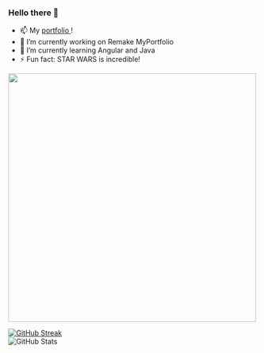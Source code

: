 ### Hello there 👋

- 📫 My [ portfolio ](https://jpss14-portfolio.vercel.app/)!
- 🔭 I’m currently working on Remake MyPortfolio
- 🌱 I’m currently learning Angular and Java
  <!-- - 👯 I’m looking to collaborate on ... -->
  <!-- - 🤔 I’m looking for help with Java -->
    <!-- - 💬 Ask me about ... -->
    <!-- - 📫 How to reach me: ... -->
    <!-- - 😄 Pronouns: ... -->
- ⚡ Fun fact: STAR WARS is incredible!

<img src="https://github.com/user-attachments/assets/c334ea6a-5369-4650-b629-9bcf37f364fd" width="500px">

<!-- <img src="https://github.com/user-attachments/assets/711750ea-6b62-4f0f-b6fc-7b68fcc56371" class="logo"> -->
<!-- ![Cars Register(1)](https://github.com/user-attachments/assets/711750ea-6b62-4f0f-b6fc-7b68fcc56371) -->
<!--
**JPSS14/JPSS14** is a ✨ _special_ ✨ repository because its `README.md` (this file) appears on your GitHub profile.
Here are some ideas to get you started:
-->
<!-- #54daf8-->

[![GitHub Streak](https://streak-stats.demolab.com/?user=jpss14&background=000&ring=D93D04&currStreakNum=D91111&sideNums=54daf8&border=54daf8&stroke=46B4CD&dates=fff&sideLabels=46B4CD)](https://git.io/streak-stats)
<br/>
![GitHub Stats](https://github-readme-stats.vercel.app/api?username=jpss14&bg_color=000&title_color=54daf8&icon_color=54daf8&border_color=54daf8&show_icons=true&text_color=fff)
<br/>

<!--
![Top Langs](https://github-readme-stats-git-masterrstaa-rickstaa.vercel.app/api/top-langs/?username=jpss14&layout=compact&bg_color=000&border_color=30A3DC&title_color=E94D5F&text_color=FFF)
-->
